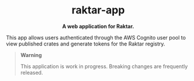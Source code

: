 <div align="center">
  
# raktar-app

**A web application for Raktar.**

</div>

This app allows users authenticated through the AWS Cognito user pool
to view published crates and generate tokens for the Raktar registry.

> **Warning**
>
> This application is work in progress. Breaking changes are frequently released.
